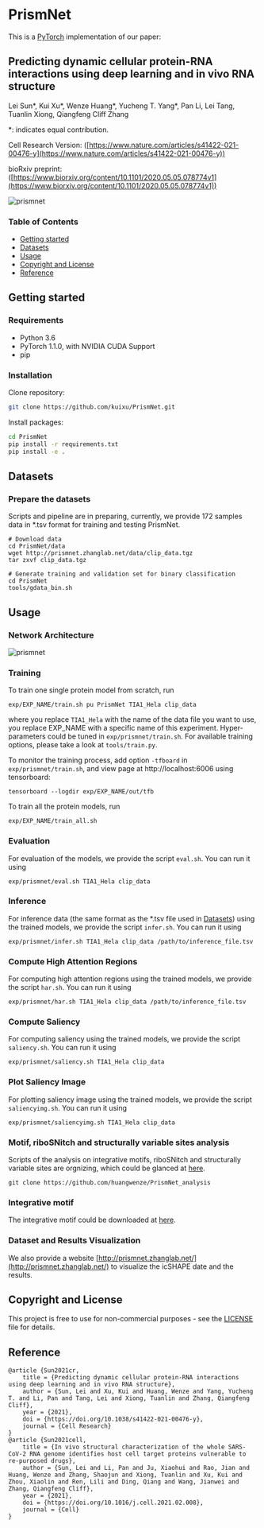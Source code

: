 # PrismNet

This is a [PyTorch](https://pytorch.org/) implementation of our paper:
## Predicting dynamic cellular protein-RNA interactions using deep learning and in vivo RNA structure
Lei Sun*,  Kui Xu*, Wenze Huang*, Yucheng T. Yang*, Pan Li, Lei Tang, Tuanlin Xiong, Qiangfeng Cliff Zhang

*: indicates equal contribution.

Cell Research Version: ([https://www.nature.com/articles/s41422-021-00476-y](https://www.nature.com/articles/s41422-021-00476-y))

bioRxiv preprint: ([https://www.biorxiv.org/content/10.1101/2020.05.05.078774v1](https://www.biorxiv.org/content/10.1101/2020.05.05.078774v1))

![prismnet](https://github.com/kuixu/PrismNet/wiki/imgs/prismnet.png)



### Table of Contents
- [Getting started](#Getting-started)
- [Datasets](#datasets)
- [Usage](#usage)
- [Copyright and License](#copyright-and-license)
- [Reference](#Reference)

## Getting started


### Requirements
 
 - Python 3.6
 - PyTorch 1.1.0, with NVIDIA CUDA Support
 - pip

### Installation
Clone repository: 

```bash
git clone https://github.com/kuixu/PrismNet.git
```
Install packages:
```bash
cd PrismNet
pip install -r requirements.txt
pip install -e .
```

## Datasets

### Prepare the datasets

Scripts and pipeline are in preparing, currently, we provide 172 samples data in *.tsv format for training and testing PrismNet.

```
# Download data
cd PrismNet/data
wget http://prismnet.zhanglab.net/data/clip_data.tgz
tar zxvf clip_data.tgz

# Generate training and validation set for binary classification
cd PrismNet
tools/gdata_bin.sh
```


## Usage

### Network Architecture

![prismnet](https://github.com/kuixu/PrismNet/wiki/imgs/prismnet-arch.png)

### Training 

To train one single protein model from scratch, run
```
exp/EXP_NAME/train.sh pu PrismNet TIA1_Hela clip_data 
```
where you replace `TIA1_Hela` with the name of the data file you want to use, you replace EXP_NAME with a specific name of this experiment. Hyper-parameters could be tuned in `exp/prismnet/train.sh`. For available training options, please take a look at `tools/train.py`.

To monitor the training process, add option `-tfboard` in `exp/prismnet/train.sh`, and view page at http://localhost:6006 using tensorboard:
```
tensorboard --logdir exp/EXP_NAME/out/tfb
```

To train all the protein models, run
```
exp/EXP_NAME/train_all.sh
```

### Evaluation
For evaluation of the models, we provide the script `eval.sh`. You can run it using
```
exp/prismnet/eval.sh TIA1_Hela clip_data 
```

### Inference
For inference data (the same format as the *.tsv file used in [Datasets](#datasets)) using the trained models, we provide the script `infer.sh`. You can run it using
```
exp/prismnet/infer.sh TIA1_Hela clip_data /path/to/inference_file.tsv
```

### Compute High Attention Regions
For computing high attention regions using the trained models, we provide the script `har.sh`. You can run it using
```
exp/prismnet/har.sh TIA1_Hela clip_data /path/to/inference_file.tsv
```

### Compute Saliency
For computing saliency using the trained models, we provide the script `saliency.sh`. You can run it using
```
exp/prismnet/saliency.sh TIA1_Hela clip_data 
```

### Plot Saliency Image
For plotting saliency image using the trained models, we provide the script `saliencyimg.sh`. You can run it using
```
exp/prismnet/saliencyimg.sh TIA1_Hela clip_data 
```

### Motif, riboSNitch and structurally variable sites analysis

Scripts of the analysis on integrative motifs, riboSNitch and structurally variable sites are orgnizing, which could be glanced at [here](https://github.com/huangwenze/PrismNet_analysis).
```
git clone https://github.com/huangwenze/PrismNet_analysis
```

### Integrative motif 

The integrative motif could be downloaded at [here](http://prismnet.zhanglab.net/data/Total_motifs-matrix-logo.xlsx).

### Dataset and Results Visualization

We also provide a website [http://prismnet.zhanglab.net/](http://prismnet.zhanglab.net/) to visualize the icSHAPE date and the results.

## Copyright and License
This project is free to use for non-commercial purposes - see the [LICENSE](LICENSE) file for details.

## Reference

```
@article {Sun2021cr,
	title = {Predicting dynamic cellular protein-RNA interactions using deep learning and in vivo RNA structure},
	author = {Sun, Lei and Xu, Kui and Huang, Wenze and Yang, Yucheng T. and Li, Pan and Tang, Lei and Xiong, Tuanlin and Zhang, Qiangfeng Cliff},
	year = {2021},
	doi = {https://doi.org/10.1038/s41422-021-00476-y},
	journal = {Cell Research}
}
@article {Sun2021cell,
	title = {In vivo structural characterization of the whole SARS-CoV-2 RNA genome identifies host cell target proteins vulnerable to re-purposed drugs},
	author = {Sun, Lei and Li, Pan and Ju, Xiaohui and Rao, Jian and Huang, Wenze and Zhang, Shaojun and Xiong, Tuanlin and Xu, Kui and Zhou, Xiaolin and Ren, Lili and Ding, Qiang and Wang, Jianwei and Zhang, Qiangfeng Cliff},
	year = {2021},
	doi = {https://doi.org/10.1016/j.cell.2021.02.008},
	journal = {Cell}
}
```
